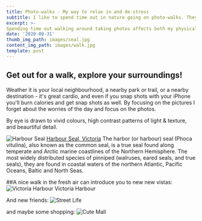 ```yaml
---
title: Photo-walks - My way to relax in and de-stress
subtitle: I like to spend time out in nature going on photo-walks. They are a great way to get some exercize, get out of my head, and document the world around me.
excerpt: >-
Spending time out walking around taking photos affects both my physical and mental health, it is meditative and recharges me.
date: '2020-08-31'
thumb_img_path: images/seal.jpg
content_img_path: images/walk.jpg
template: post
---
```


## Get out for a walk, explore your surroundings!
Weather it is your local neighbourhood, a nearby park or trail, or a nearby destination - it's great cardio, and even if you snap shots with your iPhone you'll burn calories and get snap shots as well. By focusing on the pictures I forget about the worries of the day and focus on the photos. 

By eye is drawn to vivid colours, high contrast patterns of light & texture, and beaurtiful detail.  

![Harbour Seal](/images/seal.jpg)
[Harbour Seal, Victoria](https://en.wikipedia.org/wiki/Harbor_seal)
The harbor (or harbour) seal (Phoca vitulina), also known as the common seal, is a true seal found along temperate and Arctic marine coastlines of the Northern Hemisphere. The most widely distributed species of pinniped (walruses, eared seals, and true seals), they are found in coastal waters of the northern Atlantic, Pacific Oceans, Baltic and North Seas.

##A nice walk in the fresh air can introduce you to new new vistas: 
![Victoria Harbour](/images/harbour.jpg)
Victoria Harbour

And new friends:
![Street Life](/images/street_life.jpg)

and maybe some shopping:
![Cute Mall](/images/mall.jpg)

